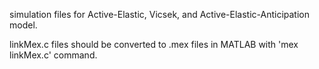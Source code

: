 simulation files for Active-Elastic, Vicsek, and Active-Elastic-Anticipation model.

linkMex.c files should be converted to .mex files in MATLAB with 'mex linkMex.c' command.